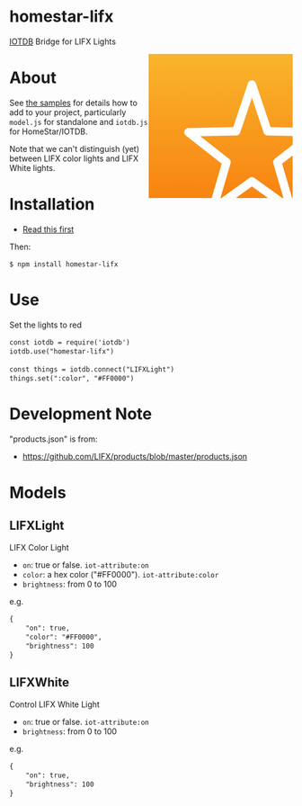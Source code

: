 # homestar-lifx
[IOTDB](https://github.com/dpjanes/node-iotdb) Bridge for LIFX Lights

<img src="https://raw.githubusercontent.com/dpjanes/iotdb-homestar/master/docs/HomeStar.png" align="right" />

# About

See <a href="samples/">the samples</a> for details how to add to your project,
particularly <code>model.js</code> for standalone
and <code>iotdb.js</code> for HomeStar/IOTDB.

Note that we can't distinguish (yet) between LIFX color lights
and LIFX White lights.

# Installation

* [Read this first](https://github.com/dpjanes/node-iotdb/blob/master/docs/install.md)

Then:

    $ npm install homestar-lifx

# Use

Set the lights to red

	const iotdb = require('iotdb')
	iotdb.use("homestar-lifx")

	const things = iotdb.connect("LIFXLight")
	things.set(":color", "#FF0000")

# Development Note

"products.json" is from:

* https://github.com/LIFX/products/blob/master/products.json

# Models
## LIFXLight

LIFX Color Light

* <code>on</code>: true or false.  <code>iot-attribute:on</code>
* <code>color</code>: a hex color ("#FF0000").  <code>iot-attribute:color</code>
* <code>brightness</code>: from 0 to 100

e.g.

    {
        "on": true,
        "color": "#FF0000",
        "brightness": 100
    }

## LIFXWhite

Control LIFX White Light

* <code>on</code>: true or false.  <code>iot-attribute:on</code>
* <code>brightness</code>: from 0 to 100

e.g.

    {
        "on": true,
        "brightness": 100
    }

